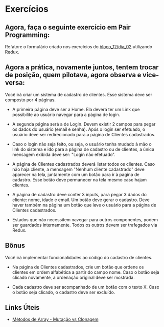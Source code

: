# Exercícios

## Agora, faça o seguinte exercício em Pair Programming:

Refatore o formulário criado nos exercícios do [bloco_12/dia_02](https://github.com/paulohbsimoes/trybe-exercises/tree/master/exercises/bloco_12/dia_02) utilizando Redux.

## Agora a prática, novamente juntos, tentem trocar de posição, quem pilotava, agora observa e vice-versa:

Você irá criar um sistema de cadastro de clientes. Esse sistema deve ser composto por 4 páginas.

* A primeira página deve ser a Home. Ela deverá ter um Link que possibilite ao usuário navegar para a página de login.

* A segunda página será a de Login. Devem existir 2 campos para pegar os dados do usuário (email e senha). Após o login ser efetuado, o usuário deve ser redirecionado para a página de Clientes cadastrados.

* Caso o login não seja feito, ou seja, o usuário tenha mudado à mão o link do sistema e ido para a página de cadastro ou de clientes, a única mensagem exibida deve ser: "Login não efetuado".

* A página de Clientes cadastrados deverá listar todos os clientes. Caso não haja cliente, a mensagem "Nenhum cliente cadastrado" deve aparecer na tela, juntamente com um botão para ir à pagina de cadastro. Esse botão deve permanecer na tela mesmo caso hajam clientes.

* A página de cadastro deve conter 3 inputs, para pegar 3 dados do cliente: nome, idade e email. Um botão deve gerar o cadastro. Deve haver também na página um botão que leve o usuário para a página de Clientes cadastrados.

* Estados que não necessitem navegar para outros componentes, podem ser guardados internamente. Todos os outros devem ser trafegados via Redux.

## Bônus

Você irá implementar funcionalidades ao código do cadastro de clientes.

* Na página de Clientes cadastrados, crie um botão que ordene os clientes em ordem alfabética a partir do campo nome. Caso o botão seja clicado novamente, a ordenação original deve ser mostrada.

* Cada cadastro deve ser acompanhado de um botão com o texto X. Caso o botão seja clicado, o cadastro deve ser excluído.

## Links Úteis

* [Métodos de Array - Mutação vs Clonagem](https://lorenstewart.me/2017/01/22/javascript-array-methods-mutating-vs-non-mutating/)
